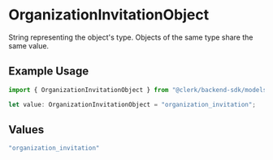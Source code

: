 # OrganizationInvitationObject

String representing the object's type. Objects of the same type share the same value.


## Example Usage

```typescript
import { OrganizationInvitationObject } from "@clerk/backend-sdk/models/components";

let value: OrganizationInvitationObject = "organization_invitation";
```

## Values

```typescript
"organization_invitation"
```